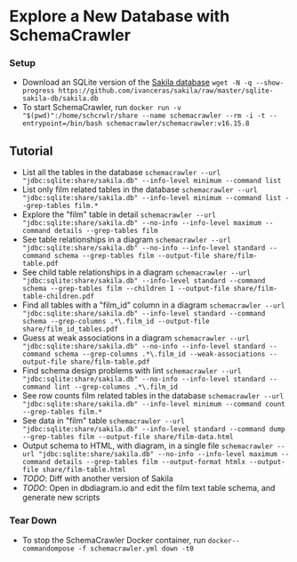 <!-- markdownlint-disable MD024 -->
# Explore a New Database with SchemaCrawler

### Setup

- Download an SQLite version of the [Sakila database](https://dev.mysql.com/doc/sakila/en/)
  `wget -N -q --show-progress https://github.com/ivanceras/sakila/raw/master/sqlite-sakila-db/sakila.db`
- To start SchemaCrawler, run
  `docker run -v "$(pwd)":/home/schcrwlr/share --name schemacrawler --rm -i -t --entrypoint=/bin/bash schemacrawler/schemacrawler:v16.15.8`


## Tutorial

- List all the tables in the database
  `schemacrawler --url "jdbc:sqlite:share/sakila.db" --info-level minimum --command list`
- List only film related tables in the database
  `schemacrawler --url "jdbc:sqlite:share/sakila.db" --info-level minimum --command list --grep-tables film.*`
- Explore the "film" table in detail
  `schemacrawler --url "jdbc:sqlite:share/sakila.db" --no-info --info-level maximum --command details --grep-tables film`
- See table relationships in a diagram
  `schemacrawler --url "jdbc:sqlite:share/sakila.db" --no-info --info-level standard --command schema --grep-tables film --output-file share/film-table.pdf`
- See child table relationships in a diagram
  `schemacrawler --url "jdbc:sqlite:share/sakila.db" --info-level standard --command schema --grep-tables film --children 1 --output-file share/film-table-children.pdf`
- Find all tables with a "film_id" column in a diagram
  `schemacrawler --url "jdbc:sqlite:share/sakila.db" --info-level standard --command schema --grep-columns .*\.film_id --output-file share/film_id_tables.pdf`
- Guess at weak associations in a diagram
  `schemacrawler --url "jdbc:sqlite:share/sakila.db" --no-info --info-level standard --command schema --grep-columns .*\.film_id --weak-associations --output-file share/film-table.pdf`
- Find schema design problems with lint
  `schemacrawler --url "jdbc:sqlite:share/sakila.db" --no-info --info-level standard --command lint --grep-columns .*\.film_id`
- See row counts film related tables in the database
  `schemacrawler --url "jdbc:sqlite:share/sakila.db" --info-level minimum --command count --grep-tables film.*`
- See data in "film" table
  `schemacrawler --url "jdbc:sqlite:share/sakila.db" --info-level standard --command dump --grep-tables film --output-file share/film-data.html`
- Output schema to HTML, with diagram, in a single file
  `schemacrawler --url "jdbc:sqlite:share/sakila.db" --no-info --info-level maximum --command details --grep-tables film --output-format htmlx --output-file share/film-table.html`
- *TODO*: Diff with another version of Sakila
- *TODO*: Open in dbdiagram.io and edit the film text table schema, and generate new scripts

### Tear Down

- To stop the SchemaCrawler Docker container, run
  `docker--commandompose -f schemacrawler.yml down -t0`
